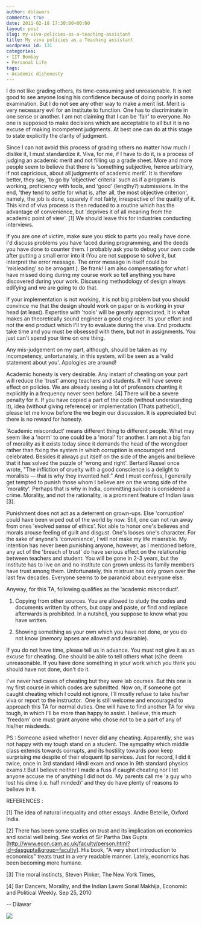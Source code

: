 ```yaml
---
author: dilawars
comments: true
date: 2011-02-18 17:30:00+00:00
layout: post
slug: my-viva-policies-as-a-teaching-assistant
title: My viva policies as a Teaching assistant
wordpress_id: 131
categories:
- IIT Bombay
- Personal Life
tags:
- Academic dishonesty
---
```


I do not like grading others, its time-consuming and unreasonable. It is not good to see anyone losing his confidence because of doing poorly in some examination. But I do not see any other way to make a merit list. Merit is very necessary evil for an institute to function. One has to discriminate in one sense or another. I am not claiming that I can be 'fair' to everyone. No one is supposed to make decisions which are acceptable to all but it is no excuse of making incompetent judgments. At best one can do at this stage to state explicitly the clarity of judgment.

Since I can not avoid this process of grading others no matter how much I dislike it, I must standardize it. Viva, for me, if I have to do it, is a process of judging an academic merit and not filling up a grade sheet. More and more people seem to believe that there is 'something subjective, hence arbitrary, if not capricious, about all judgments of academic merit'. It is therefore better, they say, 'to go by 'objective' criteria' such as if a program is working, proficiency with tools, and 'good' (lengthy?) submissions. In the end, 'they tend to settle for what is, after all, the most objective criterion', namely, the job is done, squarely if not fairly, irrespective of the quality of it. This kind of viva process is then reduced to a routine which has the advantage of convenience, but 'deprives it of all meaning from the academic point of view'. [1] We should leave this for industries conducting interviews.

If you are one of victim, make sure you stick to parts you really have done. I'd discuss problems you have faced during programming, and the deeds you have done to counter them. I probably ask you to debug your own code after putting a small error into it (You are not suppose to solve it, but interpret the error message. The error message in itself could be 'misleading' so be arrogant.). Be frank! I am also compensating for what I have missed doing during my course work so tell anything you have discovered during your work. Discussing methodology of design always edifying and we are going to do that.

If your implementation is not working, it is not big problem but you should convince me that the design should work on paper or is working in your head (at least). Expertise with 'tools' will be greatly appreciated, it is what makes an theoretically sound engineer a good engineer. Its your effort and not the end product which I'll try to evaluate during the viva. End products take time and you must be obsessed with them, but not in assignments. You just can't spend your time on one thing.

Any mis-judgement on my part, although, should be taken as my incompetency, unfortunately, in this system, will be seen as a 'valid statement about you'. Apologies are around!

Academic honesty is very desirable. Any instant of cheating on your part will reduce the 'trust' among teachers and students. It will have severe effect on policies. We are already seeing a lot of professors chanting it explicitly in a frequency never seen before. [4] There will be a severe penalty for it. If you have copied a part of the code (without understanding it), idea (without giving reference) or implementation (Thats pathetic!), please let me know before the we begin our discussion. It is appreciated but there is no reward for honesty.

'Academic misconduct' means different thing to different people. What may seem like a 'norm' to one could be a 'moral' for another. I am not a big fan of morality as it exists today since it demands the head of the wrongdoer rather than fixing the system in which corruption is encouraged and celebrated. Besides it always put itself on the side of the angels and believe that it has solved the puzzle of 'wrong and right'. Bertard Russel once wrote, "The infliction of cruelty with a good conscience is a delight to moralists — that is why they invented hell." And I must confess, I generally get tempted to punish those whom I believe are on the wrong side of the 'morality'. Perhaps that is why in India, committing suicide is considered a crime. Morality, and not the rationality, is a prominent feature of Indian laws [3].

Punishment does not act as a deterrent on grown-ups. Else 'corruption' could have been wiped out of the world by now. Still, one can not run away from ones 'evolved sense of ethics'. Not able to honor one's believes and morals arouse feeling of guilt and disgust. One's looses one's character. For the sake of anyone's 'convenience', I will not make my life miserable. My intention has never been punishing anyone, however, as I mentioned before, any act of the 'breach of trust' do have serious effect on the relationship between teachers and student. You will be gone in 2-3 years, but the institute has to live on and no institute can grown unless its family members have trust among them. Unfortunately, this mistrust has only grown over the last few decades. Everyone seems to be paranoid about everyone else.

Anyway, for this TA, following qualifies as the 'academic misconduct'.

1. Copying from other sources. You are allowed to study the codes and documents written by others, but copy and paste, or find and replace afterwards is prohibited. In a nutshell, you suppose to know what you have written.

2. Showing something as your own which you have not done, or you do not know (memory lapses are allowed and desirable).

If you do not have time, please tell us in advance. You must not give it as an excuse for cheating. One should be able to tell others what (s)he deem unreasonable. If you have done something in your work which you think you should have not done, don't do it.

I've never had cases of cheating but they were lab courses. But this one is my first course in which codes are submitted. Now on, if someone got caught cheating which I could not ignore, I'll mostly refuse to take his/her viva or report to the instructor.  One is still welcome and encouraged to approach this TA for normal duties. One will have to find another TA for viva tough, in which I'll be more than happy to assist. I believe, this much 'freedom' one must grant anyone who chose not to be a part of any of his/her misdeeds.

PS : Someone asked whether I never did any cheating. Apparently, she was not happy with my tough stand on a student. The sympathy which middle class extends towards corrupts, and its hostility towards poor keep surprising me despite of their eloquent lip services. Just for record, I did it twice, once in 3rd standard Hindi exam and once in 9th standard physics exams.t But I believe neither I made a fuss if caught cheating nor I let anyone accuse me of anything I did not do. My parents call me 'a guy who lost his dime (i.e. half minded)' and they do have plenty of reasons to believe in it.

REFERENCES :

[1] The idea of natural inequality and other essays. Andre Beteille, Oxford India.

[2] There has been some studies on trust and its implication on economics and social well being. See works of Sir Partha Das Gupta [http://www.econ.cam.ac.uk/faculty/person.html?id=dasgupta&group=faculty]. His book, "A very short introduction to economics" treats trust in a very readable manner. Lately, economics has been becoming more humane.

[3] The moral instincts, Steven Pinker, The New York Times,

[4] Bar Dancers, Morality, and the Indian Lawm Sonal Makhija, Economic and Political Weekly. Sep 25, 2010

--
Dilawar


![](http://dilawarrajput.files.wordpress.com/2011/02/ca6cb-3794193585985230867-6275013593146326918.gif)
